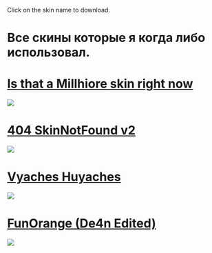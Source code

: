 Click on the skin name to download.
# Все скины которые я когда либо использовал.

# [Is that a Millhiore skin right now](https://www.mediafire.com/file/p8e7w6z1f3gxxu6/FunOrange.osk/file) 
![](https://i.imgur.com/wWgL4zT.png) 

# [404 SkinNotFound v2](https://download1821.mediafire.com/blr06akixkng/txcdf573m5jr8ru/404+SkinNotFound+v2.osk)
![](https://i.imgur.com/Tll354q.png)

# [Vyaches Huyaches](https://lucario.s-ul.eu/qknrz4uT)
![](https://i.imgur.com/odc3D3B.png)

# [FunOrange (De4n Edited)](https://www.mediafire.com/file/p8e7w6z1f3gxxu6/FunOrange.osk/file)
![](https://i.imgur.com/YITYfYm.png)
